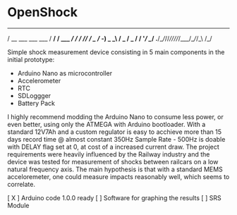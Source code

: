 # OpenShock
  ____                ______            __  
 / __ \___  ___ ___  / __/ /  ___  ____/ /__
/ /_/ / _ \/ -_) _ \_\ \/ _ \/ _ \/ __/  '_/
\____/ .__/\__/_//_/___/_//_/\___/\__/_/\_\ 
    /_/                                     

Simple shock measurement device consisting in 5 main components in the initial prototype:
- Arduino Nano as microcontroller
- Accelerometer
- RTC
- SDLoggger
- Battery Pack

I highly recommend modding the Arduino Nano to consume less power, or even better, using only the ATMEGA with Arduino bootloader. With a standard 12V7Ah and a custom regulator is easy to acchieve more than 15 days record time @ almost constant 350Hz Sample Rate - 500Hz is doable with DELAY flag set at 0, at cost of a increased current draw. 
The project requirements were heavily influenced by the Railway industry and the device was tested for measurement of shocks between railcars on a low natural frequency axis. The main hypothesis is that with a standard MEMS acceloremeter, one could measure impacts reasonably well, which seems to correlate.


[ X ] Arduino code 1.0.0 ready
[   ] Software for graphing the results
[   ] SRS Module
